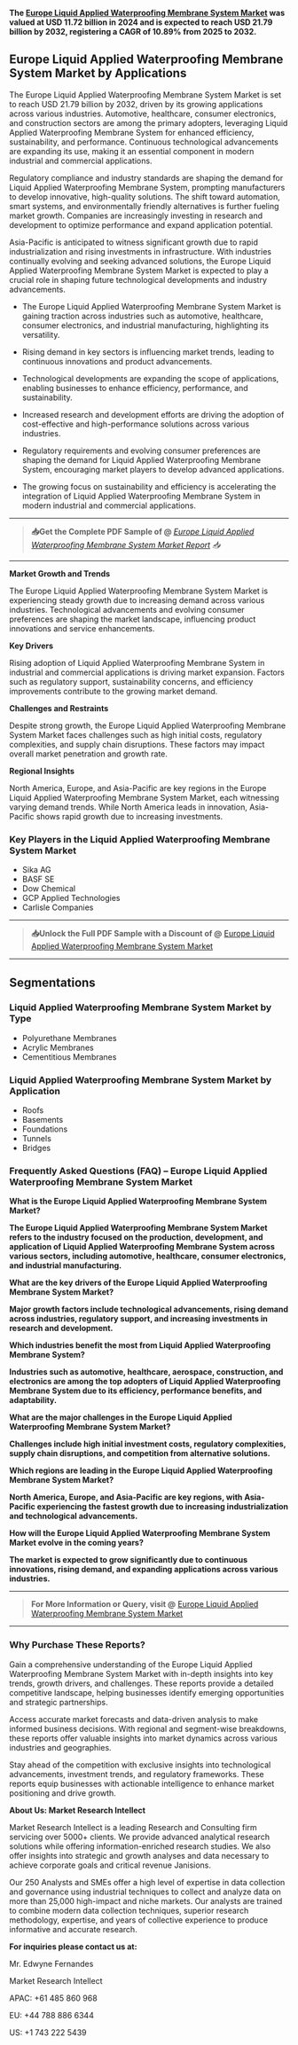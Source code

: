 <p><strong>The <a href="https://www.marketresearchintellect.com/download-sample/?rid=951345&amp;utm_source=Pulse-April-Europe&amp;utm_medium=852">Europe Liquid Applied Waterproofing Membrane System Market</a> was valued at USD 11.72 billion in 2024 and is expected to reach USD 21.79 billion by 2032, registering a CAGR of 10.89% from 2025 to 2032.</strong></p><h2>Europe Liquid Applied Waterproofing Membrane System Market by Applications&nbsp;</h2><p><p>The Europe Liquid Applied Waterproofing Membrane System Market is set to reach USD 21.79 billion by 2032, driven by its growing applications across various industries. Automotive, healthcare, consumer electronics, and construction sectors are among the primary adopters, leveraging Liquid Applied Waterproofing Membrane System for enhanced efficiency, sustainability, and performance. Continuous technological advancements are expanding its use, making it an essential component in modern industrial and commercial applications.</p><p>Regulatory compliance and industry standards are shaping the demand for Liquid Applied Waterproofing Membrane System, prompting manufacturers to develop innovative, high-quality solutions. The shift toward automation, smart systems, and environmentally friendly alternatives is further fueling market growth. Companies are increasingly investing in research and development to optimize performance and expand application potential.</p><p>Asia-Pacific is anticipated to witness significant growth due to rapid industrialization and rising investments in infrastructure. With industries continually evolving and seeking advanced solutions, the Europe Liquid Applied Waterproofing Membrane System Market is expected to play a crucial role in shaping future technological developments and industry advancements.</p></p><ul><li><p>The Europe Liquid Applied Waterproofing Membrane System Market is gaining traction across industries such as automotive, healthcare, consumer electronics, and industrial manufacturing, highlighting its versatility.</p></li><li><p>Rising demand in key sectors is influencing market trends, leading to continuous innovations and product advancements.</p></li><li><p>Technological developments are expanding the scope of applications, enabling businesses to enhance efficiency, performance, and sustainability.</p></li><li><p>Increased research and development efforts are driving the adoption of cost-effective and high-performance solutions across various industries.</p></li><li><p>Regulatory requirements and evolving consumer preferences are shaping the demand for Liquid Applied Waterproofing Membrane System, encouraging market players to develop advanced applications.</p></li><li><p>The growing focus on sustainability and efficiency is accelerating the integration of Liquid Applied Waterproofing Membrane System in modern industrial and commercial applications.</p></li></ul><hr /><blockquote><p><strong><span class="font-[700]">📥Get the Complete PDF Sample of @ </span></strong><em><span class="font-[700]"><a href="https://www.marketresearchintellect.com/download-sample/?rid=951345&amp;utm_source=Pulse-April-Europe&amp;utm_medium=852" target="_blank" data-tracking-control-name="article-ssr-frontend-pulse_little-text-block" data-tracking-will-navigate="" data-test-link="">Europe Liquid Applied Waterproofing Membrane System Market Report</a>&nbsp;📥</span></em></p></blockquote><hr /><p class="" data-start="77" data-end="360"><strong data-start="77" data-end="105">Market Growth and Trends</strong></p><p class="" data-start="77" data-end="360">The Europe Liquid Applied Waterproofing Membrane System Market is experiencing steady growth due to increasing demand across various industries. Technological advancements and evolving consumer preferences are shaping the market landscape, influencing product innovations and service enhancements.</p><p class="" data-start="362" data-end="606"><strong data-start="362" data-end="377">Key Drivers</strong></p><p class="" data-start="362" data-end="606">Rising adoption of Liquid Applied Waterproofing Membrane System in industrial and commercial applications is driving market expansion. Factors such as regulatory support, sustainability concerns, and efficiency improvements contribute to the growing market demand.</p><p class="" data-start="608" data-end="849"><strong data-start="608" data-end="637">Challenges and Restraints</strong></p><p class="" data-start="608" data-end="849">Despite strong growth, the Europe Liquid Applied Waterproofing Membrane System Market faces challenges such as high initial costs, regulatory complexities, and supply chain disruptions. These factors may impact overall market penetration and growth rate.</p><p class="" data-start="851" data-end="1095"><strong data-start="851" data-end="872">Regional Insights</strong></p><p class="" data-start="851" data-end="1095">North America, Europe, and Asia-Pacific are key regions in the Europe Liquid Applied Waterproofing Membrane System Market, each witnessing varying demand trends. While North America leads in innovation, Asia-Pacific shows rapid growth due to increasing investments.</p><p><h3>Key Players in the Liquid Applied Waterproofing Membrane System Market </h3><ul><li>Sika AG</li><li> BASF SE</li><li> Dow Chemical</li><li> GCP Applied Technologies</li><li> Carlisle Companies</li></ul></p><hr /><blockquote><p><strong>📥Unlock the Full PDF Sample with a Discount of @</strong> <a href="https://www.marketresearchintellect.com/ask-for-discount/?rid=951345&amp;utm_source=Pulse-April-Europe&amp;utm_medium=852">Europe Liquid Applied Waterproofing Membrane System Market</a></p></blockquote><hr /><p><h2>Segmentations</h2><h3>Liquid Applied Waterproofing Membrane System Market by Type</h3><ul><li>Polyurethane Membranes</li><li> Acrylic Membranes</li><li> Cementitious Membranes</li></ul><h3>Liquid Applied Waterproofing Membrane System Market by Application</h3><ul><li>Roofs</li><li> Basements</li><li> Foundations</li><li> Tunnels</li><li> Bridges</li></ul></p><h3><strong>Frequently Asked Questions (FAQ) &ndash; Europe Liquid Applied Waterproofing Membrane System Market</strong></h3><p><strong>What is the Europe Liquid Applied Waterproofing Membrane System Market?</strong></p><p><strong>The Europe Liquid Applied Waterproofing Membrane System Market refers to the industry focused on the production, development, and application of Liquid Applied Waterproofing Membrane System across various sectors, including automotive, healthcare, consumer electronics, and industrial manufacturing.</strong></p><p><strong>What are the key drivers of the Europe Liquid Applied Waterproofing Membrane System Market?</strong></p><p><strong>Major growth factors include technological advancements, rising demand across industries, regulatory support, and increasing investments in research and development.</strong></p><p><strong>Which industries benefit the most from Liquid Applied Waterproofing Membrane System?</strong></p><p><strong>Industries such as automotive, healthcare, aerospace, construction, and electronics are among the top adopters of Liquid Applied Waterproofing Membrane System due to its efficiency, performance benefits, and adaptability.</strong></p><p><strong>What are the major challenges in the Europe Liquid Applied Waterproofing Membrane System Market?</strong></p><p><strong>Challenges include high initial investment costs, regulatory complexities, supply chain disruptions, and competition from alternative solutions.</strong></p><p><strong>Which regions are leading in the Europe Liquid Applied Waterproofing Membrane System Market?</strong></p><p><strong>North America, Europe, and Asia-Pacific are key regions, with Asia-Pacific experiencing the fastest growth due to increasing industrialization and technological advancements.</strong></p><p><strong>How will the Europe Liquid Applied Waterproofing Membrane System Market evolve in the coming years?</strong></p><p><strong>The market is expected to grow significantly due to continuous innovations, rising demand, and expanding applications across various industries.</strong></p><hr /><blockquote><p><span class="font-[700]"><strong>For More Information or Query, visit&nbsp;@</strong>&nbsp;</span><span class="font-[700]"><a href="https://www.marketresearchintellect.com/product/global-liquid-applied-waterproofing-membrane-system-market/?utm_source=Linkedin&utm_medium=852" target="_blank" data-tracking-control-name="article-ssr-frontend-pulse_little-text-block" data-tracking-will-navigate="" data-test-link="">Europe Liquid Applied Waterproofing Membrane System Market</a></span></p></blockquote><hr /><h3><strong data-start="0" data-end="31">Why Purchase These Reports?</strong></h3><p class="" data-start="35" data-end="297">Gain a comprehensive understanding of the Europe Liquid Applied Waterproofing Membrane System Market with in-depth insights into key trends, growth drivers, and challenges. These reports provide a detailed competitive landscape, helping businesses identify emerging opportunities and strategic partnerships.</p><p class="" data-start="299" data-end="540">Access accurate market forecasts and data-driven analysis to make informed business decisions. With regional and segment-wise breakdowns, these reports offer valuable insights into market dynamics across various industries and geographies.</p><p class="" data-start="542" data-end="784">Stay ahead of the competition with exclusive insights into technological advancements, investment trends, and regulatory frameworks. These reports equip businesses with actionable intelligence to enhance market positioning and drive growth.</p><p><strong><span class="font-[700]">About Us: Market Research Intellect</span></strong></p><p><span class="">Market Research Intellect is a leading Research and Consulting firm servicing over 5000+ clients. We provide advanced analytical research solutions while offering information-enriched research studies.&nbsp;</span>We also offer insights into strategic and growth analyses and data necessary to achieve corporate goals and critical revenue Janisions.</p><p><span class="">Our 250 Analysts and SMEs offer a high level of expertise in data collection and governance using industrial techniques to collect and analyze data on more than 25,000 high-impact and niche markets. Our analysts are trained to combine modern data collection techniques, superior research methodology, expertise, and years of collective experience to produce informative and accurate research.</span></p><p><strong>For inquiries please contact us at:</strong></p><p>Mr. Edwyne Fernandes</p><p>Market Research Intellect</p><p>APAC: +61 485 860 968</p><p>EU: +44 788 886 6344</p><p>US: +1 743 222 5439</p>